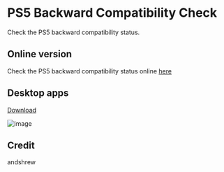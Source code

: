 # PS5 Backward Compatibility Check
Check the PS5 backward compatibility status. 

## Online version
Check the PS5 backward compatibility status online [here](https://pearlxcore.github.io/PS5-Backward-Compatibility-Check/)

## Desktop apps
[Download](https://github.com/pearlxcore/PS5-Backward-Compatibility-Check/releases)

![image](https://user-images.githubusercontent.com/36906814/97801206-06c19280-1c76-11eb-8888-ef4dde5bbb2b.png)

## Credit
andshrew
